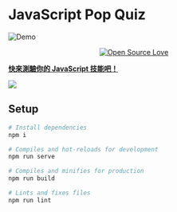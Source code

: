 # JavaScript Pop Quiz

![Demo](https://upload.cc/i1/2020/03/18/84kxt0.png)

<p align="center">
  <a target="_blank" href="https://github.com/WeiChiaChang/js-pop-quiz"><img src="https://badges.frapsoft.com/os/v1/open-source.svg?v=102" alt="Open Source Love">
  </a>
</p>


**[快來測驗你的 JavaScript 技能吧！](https://js-pop-quiz.now.sh)**

<img src="https://i.imgur.com/zovrBw2.png">

## Setup

```bash
# Install dependencies
npm i

# Compiles and hot-reloads for development
npm run serve

# Compiles and minifies for production
npm run build

# Lints and fixes files
npm run lint
```



